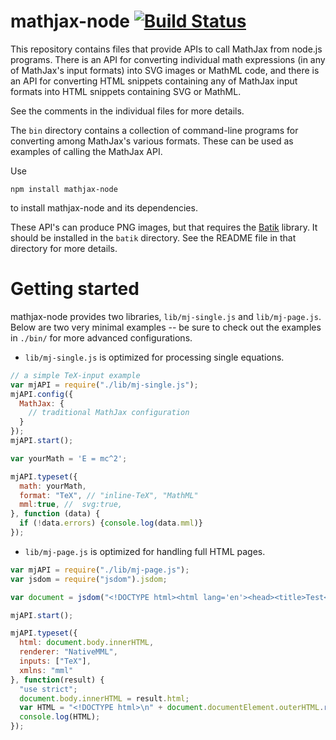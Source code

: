 # mathjax-node [![Build Status](https://travis-ci.org/physikerwelt/MathJax-node.svg)](https://travis-ci.org/physikerwelt/MathJax-node)

This repository contains files that provide APIs to call MathJax from 
node.js programs.  There is an API for converting individual math 
expressions (in any of MathJax's input formats) into SVG images or MathML 
code, and there is an API for converting HTML snippets containing any of 
MathJax input formats into HTML snippets containing SVG or MathML.

See the comments in the individual files for more details.

The `bin` directory contains a collection of command-line programs for 
converting among MathJax's various formats.  These can be used as examples 
of calling the MathJax API.

Use

    npm install mathjax-node

to install mathjax-node and its dependencies.

These API's can produce PNG images, but that requires the
[Batik](http://xmlgraphics.apache.org/batik/download.html) library.  It 
should be installed in the `batik` directory.  See the README file in that 
directory for more details.

# Getting started

mathjax-node provides two libraries, `lib/mj-single.js` and `lib/mj-page.js`. Below are two  very minimal examples -- be sure to check out the examples in `./bin/` for more advanced configurations.

* `lib/mj-single.js` is optimized for processing single equations.


```javascript
// a simple TeX-input example
var mjAPI = require("./lib/mj-single.js");
mjAPI.config({
  MathJax: {
    // traditional MathJax configuration
  }
});
mjAPI.start();

var yourMath = 'E = mc^2';

mjAPI.typeset({
  math: yourMath,
  format: "TeX", // "inline-TeX", "MathML"
  mml:true, //  svg:true,
}, function (data) {
  if (!data.errors) {console.log(data.mml)}
});
```


* `lib/mj-page.js` is optimized for handling full HTML pages. 


```javascript
var mjAPI = require("./lib/mj-page.js");
var jsdom = require("jsdom").jsdom;

var document = jsdom("<!DOCTYPE html><html lang='en'><head><title>Test</title></head><body><h1>Let's test mj-page</h1> <p> \\[f: X \\to Y\\], where \\( X = 2^{\mathbb{N}}\\) </p></body></html>");

mjAPI.start();

mjAPI.typeset({
  html: document.body.innerHTML,
  renderer: "NativeMML",
  inputs: ["TeX"],
  xmlns: "mml"
}, function(result) {
  "use strict";
  document.body.innerHTML = result.html;
  var HTML = "<!DOCTYPE html>\n" + document.documentElement.outerHTML.replace(/^(\n|\s)*/, "");
  console.log(HTML);
});
```
